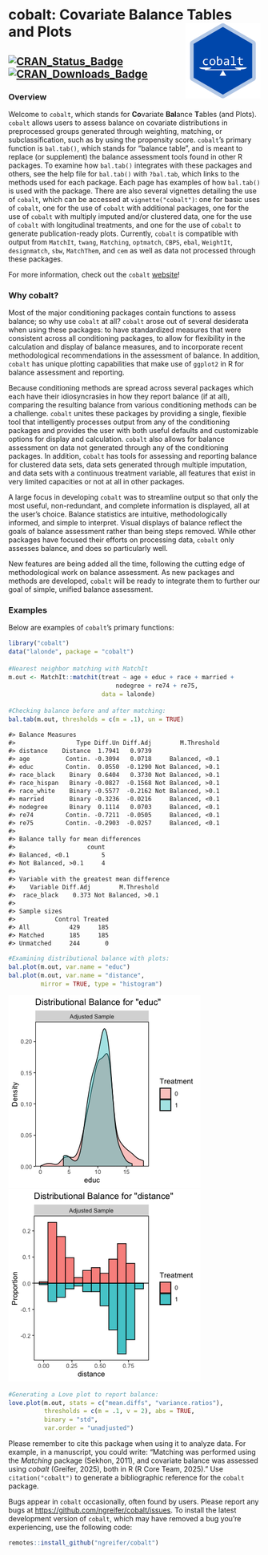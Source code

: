 
<!-- README.md is generated from README.Rmd. Please edit that file -->

# cobalt: Covariate Balance Tables and Plots <img src="man/figures/logo.png" align="right" width="150"/>

## [![CRAN_Status_Badge](https://img.shields.io/cran/v/cobalt?color=%230047ab)](https://cran.r-project.org/package=cobalt) [![CRAN_Downloads_Badge](https://cranlogs.r-pkg.org/badges/cobalt?color=%230047ab)](https://cran.r-project.org/package=cobalt)

### Overview

Welcome to `cobalt`, which stands for **Co**variate **Bal**ance
**T**ables (and Plots). `cobalt` allows users to assess balance on
covariate distributions in preprocessed groups generated through
weighting, matching, or subclassification, such as by using the
propensity score. `cobalt`’s primary function is `bal.tab()`, which
stands for “balance table”, and is meant to replace (or supplement) the
balance assessment tools found in other R packages. To examine how
`bal.tab()` integrates with these packages and others, see the help file
for `bal.tab()` with `?bal.tab`, which links to the methods used for
each package. Each page has examples of how `bal.tab()` is used with the
package. There are also several vignettes detailing the use of `cobalt`,
which can be accessed at `vignette("cobalt")`: one for basic uses of
`cobalt`, one for the use of `cobalt` with additional packages, one for
the use of `cobalt` with multiply imputed and/or clustered data, one for
the use of `cobalt` with longitudinal treatments, and one for the use of
`cobalt` to generate publication-ready plots. Currently, `cobalt` is
compatible with output from `MatchIt`, `twang`, `Matching`, `optmatch`,
`CBPS`, `ebal`, `WeightIt`, `designmatch`, `sbw`, `MatchThem`, and `cem`
as well as data not processed through these packages.

For more information, check out the `cobalt`
[website](https://ngreifer.github.io/cobalt/)!

### Why cobalt?

Most of the major conditioning packages contain functions to assess
balance; so why use `cobalt` at all? `cobalt` arose out of several
desiderata when using these packages: to have standardized measures that
were consistent across all conditioning packages, to allow for
flexibility in the calculation and display of balance measures, and to
incorporate recent methodological recommendations in the assessment of
balance. In addition, `cobalt` has unique plotting capabilities that
make use of `ggplot2` in R for balance assessment and reporting.

Because conditioning methods are spread across several packages which
each have their idiosyncrasies in how they report balance (if at all),
comparing the resulting balance from various conditioning methods can be
a challenge. `cobalt` unites these packages by providing a single,
flexible tool that intelligently processes output from any of the
conditioning packages and provides the user with both useful defaults
and customizable options for display and calculation. `cobalt` also
allows for balance assessment on data not generated through any of the
conditioning packages. In addition, `cobalt` has tools for assessing and
reporting balance for clustered data sets, data sets generated through
multiple imputation, and data sets with a continuous treatment variable,
all features that exist in very limited capacities or not at all in
other packages.

A large focus in developing `cobalt` was to streamline output so that
only the most useful, non-redundant, and complete information is
displayed, all at the user’s choice. Balance statistics are intuitive,
methodologically informed, and simple to interpret. Visual displays of
balance reflect the goals of balance assessment rather than being steps
removed. While other packages have focused their efforts on processing
data, `cobalt` only assesses balance, and does so particularly well.

New features are being added all the time, following the cutting edge of
methodological work on balance assessment. As new packages and methods
are developed, `cobalt` will be ready to integrate them to further our
goal of simple, unified balance assessment.

### Examples

Below are examples of `cobalt`’s primary functions:

``` r
library("cobalt")
data("lalonde", package = "cobalt")

#Nearest neighbor matching with MatchIt
m.out <- MatchIt::matchit(treat ~ age + educ + race + married +
                              nodegree + re74 + re75,
                          data = lalonde)

#Checking balance before and after matching:
bal.tab(m.out, thresholds = c(m = .1), un = TRUE)
```

    #> Balance Measures
    #>                 Type Diff.Un Diff.Adj        M.Threshold
    #> distance    Distance  1.7941   0.9739                   
    #> age          Contin. -0.3094   0.0718     Balanced, <0.1
    #> educ         Contin.  0.0550  -0.1290 Not Balanced, >0.1
    #> race_black    Binary  0.6404   0.3730 Not Balanced, >0.1
    #> race_hispan   Binary -0.0827  -0.1568 Not Balanced, >0.1
    #> race_white    Binary -0.5577  -0.2162 Not Balanced, >0.1
    #> married       Binary -0.3236  -0.0216     Balanced, <0.1
    #> nodegree      Binary  0.1114   0.0703     Balanced, <0.1
    #> re74         Contin. -0.7211  -0.0505     Balanced, <0.1
    #> re75         Contin. -0.2903  -0.0257     Balanced, <0.1
    #> 
    #> Balance tally for mean differences
    #>                    count
    #> Balanced, <0.1         5
    #> Not Balanced, >0.1     4
    #> 
    #> Variable with the greatest mean difference
    #>    Variable Diff.Adj        M.Threshold
    #>  race_black    0.373 Not Balanced, >0.1
    #> 
    #> Sample sizes
    #>           Control Treated
    #> All           429     185
    #> Matched       185     185
    #> Unmatched     244       0

``` r
#Examining distributional balance with plots:
bal.plot(m.out, var.name = "educ")
bal.plot(m.out, var.name = "distance",
         mirror = TRUE, type = "histogram")
```

<img src="man/figures/README-unnamed-chunk-3-1.png"
data-display="inline" />
<img src="man/figures/README-unnamed-chunk-3-2.png"
data-display="inline" />

``` r
#Generating a Love plot to report balance:
love.plot(m.out, stats = c("mean.diffs", "variance.ratios"),
          thresholds = c(m = .1, v = 2), abs = TRUE, 
          binary = "std",
          var.order = "unadjusted")
```

Please remember to cite this package when using it to analyze data. For
example, in a manuscript, you could write: “Matching was performed using
the *Matching* package (Sekhon, 2011), and covariate balance was
assessed using *cobalt* (Greifer, 2025), both in R (R Core Team, 2025).”
Use `citation("cobalt")` to generate a bibliographic reference for the
`cobalt` package.

Bugs appear in `cobalt` occasionally, often found by users. Please
report any bugs at <https://github.com/ngreifer/cobalt/issues>. To
install the latest development version of `cobalt`, which may have
removed a bug you’re experiencing, use the following code:

``` r
remotes::install_github("ngreifer/cobalt")
```
